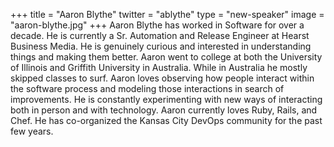 +++
title = "Aaron Blythe"
twitter = "ablythe"
type = "new-speaker"
image = "aaron-blythe.jpg"
+++
Aaron Blythe has worked in Software for over a decade.  He is currently a Sr. Automation and Release Engineer at Hearst Business Media.  He is genuinely curious and interested in understanding things and making them better.  Aaron went to college at both the University of Illinois and Griffith University in Australia.  While in Australia he mostly skipped classes to surf.  Aaron loves observing how people interact within the software process and modeling those interactions in search of improvements.  He is constantly experimenting with new ways of interacting both in person and with technology.  Aaron currently loves Ruby, Rails, and Chef.  He has co-organized the Kansas City DevOps community for the past few years.